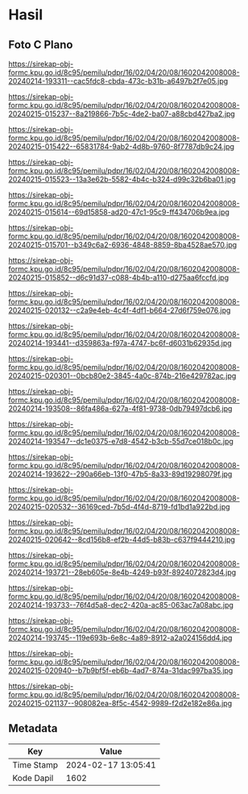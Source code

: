 # Hasil

## Foto C Plano

https://sirekap-obj-formc.kpu.go.id/8c95/pemilu/pdpr/16/02/04/20/08/1602042008008-20240214-193311--cac5fdc8-cbda-473c-b31b-a6497b2f7e05.jpg

https://sirekap-obj-formc.kpu.go.id/8c95/pemilu/pdpr/16/02/04/20/08/1602042008008-20240215-015237--8a219866-7b5c-4de2-ba07-a88cbd427ba2.jpg

https://sirekap-obj-formc.kpu.go.id/8c95/pemilu/pdpr/16/02/04/20/08/1602042008008-20240215-015422--65831784-9ab2-4d8b-9760-8f7787db9c24.jpg

https://sirekap-obj-formc.kpu.go.id/8c95/pemilu/pdpr/16/02/04/20/08/1602042008008-20240215-015523--13a3e62b-5582-4b4c-b324-d99c32b6ba01.jpg

https://sirekap-obj-formc.kpu.go.id/8c95/pemilu/pdpr/16/02/04/20/08/1602042008008-20240215-015614--69d15858-ad20-47c1-95c9-ff434706b9ea.jpg

https://sirekap-obj-formc.kpu.go.id/8c95/pemilu/pdpr/16/02/04/20/08/1602042008008-20240215-015701--b349c6a2-6936-4848-8859-8ba4528ae570.jpg

https://sirekap-obj-formc.kpu.go.id/8c95/pemilu/pdpr/16/02/04/20/08/1602042008008-20240215-015852--d6c91d37-c088-4b4b-a110-d275aa6fccfd.jpg

https://sirekap-obj-formc.kpu.go.id/8c95/pemilu/pdpr/16/02/04/20/08/1602042008008-20240215-020132--c2a9e4eb-4c4f-4df1-b664-27d6f759e076.jpg

https://sirekap-obj-formc.kpu.go.id/8c95/pemilu/pdpr/16/02/04/20/08/1602042008008-20240214-193441--d359863a-f97a-4747-bc6f-d6031b62935d.jpg

https://sirekap-obj-formc.kpu.go.id/8c95/pemilu/pdpr/16/02/04/20/08/1602042008008-20240215-020301--0bcb80e2-3845-4a0c-874b-216e429782ac.jpg

https://sirekap-obj-formc.kpu.go.id/8c95/pemilu/pdpr/16/02/04/20/08/1602042008008-20240214-193508--86fa486a-627a-4f81-9738-0db79497dcb6.jpg

https://sirekap-obj-formc.kpu.go.id/8c95/pemilu/pdpr/16/02/04/20/08/1602042008008-20240214-193547--dc1e0375-e7d8-4542-b3cb-55d7ce018b0c.jpg

https://sirekap-obj-formc.kpu.go.id/8c95/pemilu/pdpr/16/02/04/20/08/1602042008008-20240214-193622--290a66eb-13f0-47b5-8a33-89d19298079f.jpg

https://sirekap-obj-formc.kpu.go.id/8c95/pemilu/pdpr/16/02/04/20/08/1602042008008-20240215-020532--36169ced-7b5d-4f4d-8719-fd1bd1a922bd.jpg

https://sirekap-obj-formc.kpu.go.id/8c95/pemilu/pdpr/16/02/04/20/08/1602042008008-20240215-020642--8cd156b8-ef2b-44d5-b83b-c637f9444210.jpg

https://sirekap-obj-formc.kpu.go.id/8c95/pemilu/pdpr/16/02/04/20/08/1602042008008-20240214-193721--28eb605e-8e4b-4249-b93f-8924072823d4.jpg

https://sirekap-obj-formc.kpu.go.id/8c95/pemilu/pdpr/16/02/04/20/08/1602042008008-20240214-193733--76f4d5a8-dec2-420a-ac85-063ac7a08abc.jpg

https://sirekap-obj-formc.kpu.go.id/8c95/pemilu/pdpr/16/02/04/20/08/1602042008008-20240214-193745--119e693b-6e8c-4a89-8912-a2a024156dd4.jpg

https://sirekap-obj-formc.kpu.go.id/8c95/pemilu/pdpr/16/02/04/20/08/1602042008008-20240215-020940--b7b9bf5f-eb6b-4ad7-874a-31dac997ba35.jpg

https://sirekap-obj-formc.kpu.go.id/8c95/pemilu/pdpr/16/02/04/20/08/1602042008008-20240215-021137--908082ea-8f5c-4542-9989-f2d2e182e86a.jpg


## Metadata

| Key        | Value               |
| ---------- | ------------------- |
| Time Stamp | 2024-02-17 13:05:41 |
| Kode Dapil | 1602                |



